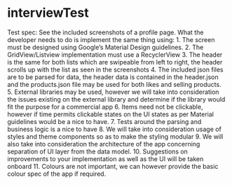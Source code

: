 # interviewTest
Test spec:  See the included screenshots of a profile page. What the developer needs to do is   implement the same thing using:  1. The screen must be designed using Google’s Material Design guidelines.  2. The GridView/Listview implementation must use a RecyclerView   3. The header is the same for both lists which are swipeable from left to right, the   header scrolls up with the list as seen in the screenshots  4. The included json files are to be parsed for data, the header data is contained in   the header.json and  the products.json file may be used for both likes and selling   products.   5. External libraries may be used, however we will take into consideration the   issues existing on the external library and determine if the library would fit the   purpose for a commercial app  6. Items need not be clickable, however if time permits  clickable states on the UI   states as per Material guidelines would be a nice to have.  7. Tests around the parsing and business logic is a nice to have  8. We will take into consideration usage of styles and theme components so as to   make the styling modular  9. We will also take into consideration the architecture of the app concerning   separation of UI layer from the data model.  10.  Suggestions on improvements to your implementation as well as the UI will be   taken onboard  11. Colours are not important, we can however provide the basic colour spec of the   app if required.
